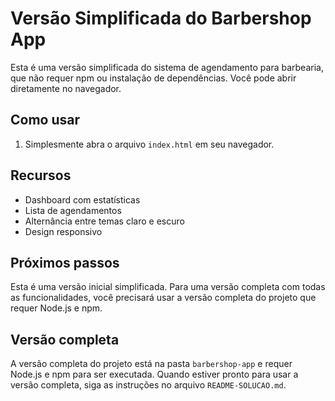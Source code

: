 # Versão Simplificada do Barbershop App

Esta é uma versão simplificada do sistema de agendamento para barbearia, que não requer npm ou instalação de dependências. Você pode abrir diretamente no navegador.

## Como usar

1. Simplesmente abra o arquivo `index.html` em seu navegador.

## Recursos

- Dashboard com estatísticas
- Lista de agendamentos
- Alternância entre temas claro e escuro
- Design responsivo

## Próximos passos

Esta é uma versão inicial simplificada. Para uma versão completa com todas as funcionalidades, você precisará usar a versão completa do projeto que requer Node.js e npm.

## Versão completa

A versão completa do projeto está na pasta `barbershop-app` e requer Node.js e npm para ser executada. Quando estiver pronto para usar a versão completa, siga as instruções no arquivo `README-SOLUCAO.md`.
